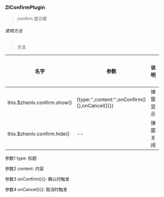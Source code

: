 
### ZlConfirmPlugin
> confirm 提示框
###### 使用方法

> 方法

| 名字                        | 参数                                            | 说明     | 版本要求 |
| --------------------------- | ----------------------------------------------- | -------- | -------- |
| this.$zhenlv.confirm.show() | {type:'',content:'',onConfirm(){},onCancel(){}} | 弹窗显示 | --       |
| this.$zhenlv.confirm.hide() | --                                              | 弹窗关闭 | --       |

参数1 type: 标题

参数2 content: 内容

参数3 onConfirm(){}: 确认时触发

参数4 onCancel(){}: 取消时触发
